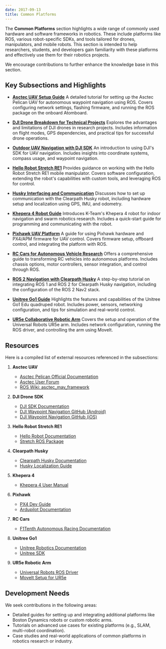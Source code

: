 ```yaml
---
date: 2017-09-13
title: Common Platforms
---
```

<!-- **This page is a stub.** You can help us improve it by [editing it](https://github.com/RoboticsKnowledgebase/roboticsknowledgebase.github.io).
{: .notice--warning} -->

The **Common Platforms** section highlights a wide range of commonly used hardware and software frameworks in robotics. These include platforms like ROS, various robot-specific SDKs, and tools tailored for drones, manipulators, and mobile robots. This section is intended to help researchers, students, and developers gain familiarity with these platforms and effectively use them for their robotics projects.

We encourage contributions to further enhance the knowledge base in this section.

## Key Subsections and Highlights

- **[Asctec UAV Setup Guide](/wiki/common-platforms/asctec-uav-setup-guide/)**
  A detailed tutorial for setting up the Asctec Pelican UAV for autonomous waypoint navigation using ROS. Covers configuring network settings, flashing firmware, and running the ROS package on the onboard Atomboard.

- **[DJI Drone Breakdown for Technical Projects](/wiki/common-platforms/dji-drone-breakdown-for-technical-projects/)**
  Explores the advantages and limitations of DJI drones in research projects. Includes information on flight modes, GPS dependencies, and practical tips for successful drone operations.

- **[Outdoor UAV Navigation with DJI SDK](/wiki/common-platforms/dji-sdk/)**
  An introduction to using DJI's SDK for UAV navigation. Includes insights into coordinate systems, compass usage, and waypoint navigation.

- **[Hello Robot Stretch RE1](/wiki/common-platforms/hello-robot/)**
  Provides guidance on working with the Hello Robot Stretch RE1 mobile manipulator. Covers software configuration, extending the robot's capabilities with custom tools, and leveraging ROS for control.

- **[Husky Interfacing and Communication](/wiki/common-platforms/husky_interfacing_and_communication/)**
  Discusses how to set up communication with the Clearpath Husky robot, including hardware setup and localization using GPS, IMU, and odometry.

- **[Khepera 4 Robot Guide](/wiki/common-platforms/khepera4/)**
  Introduces K-Team's Khepera 4 robot for indoor navigation and swarm robotics research. Includes a quick-start guide for programming and communicating with the robot.

- **[Pixhawk UAV Platform](/wiki/common-platforms/pixhawk/)**
  A guide for using Pixhawk hardware and PX4/APM firmware for UAV control. Covers firmware setup, offboard control, and integrating the platform with ROS.

- **[RC Cars for Autonomous Vehicle Research](/wiki/common-platforms/rccars-the-complete-guide/)**
  Offers a comprehensive guide to transforming RC vehicles into autonomous platforms. Includes chassis options, motor controllers, sensor integration, and control through ROS.

- **[ROS 2 Navigation with Clearpath Husky](/wiki/common-platforms/ros2-navigation-for-clearpath-husky/)**
  A step-by-step tutorial on integrating ROS 1 and ROS 2 for Clearpath Husky navigation, including the configuration of the ROS 2 Nav2 stack.

- **[Unitree Go1 Guide](/wiki/common-platforms/unitree-go1/)**
  Highlights the features and capabilities of the Unitree Go1 Edu quadruped robot. Includes power, sensors, networking configuration, and tips for simulation and real-world control.

- **[UR5e Collaborative Robotic Arm](/wiki/common-platforms/ur5e/)**
  Covers the setup and operation of the Universal Robots UR5e arm. Includes network configuration, running the ROS driver, and controlling the arm using MoveIt.

## Resources

Here is a compiled list of external resources referenced in the subsections:

1. **Asctec UAV**
   - [Asctec Pelican Official Documentation](http://wiki.asctec.de/display/AR/AscTec+Research+Home)
   - [Asctec User Forum](http://asctec-users.986163.n3.nabble.com/)
   - [ROS Wiki: asctec_mav_framework](http://wiki.ros.org/asctec_mav_framework)

2. **DJI Drone SDK**
   - [DJI SDK Documentation](https://developer.dji.com/mobile-sdk/documentation/)
   - [DJI Waypoint Navigation GitHub (Android)](https://github.com/DJI-Mobile-SDK-Tutorials/Android-GSDemo-GoogleMap)
   - [DJI Waypoint Navigation GitHub (iOS)](https://github.com/DJI-Mobile-SDK-Tutorials/iOS-GSDemo)

3. **Hello Robot Stretch RE1**
   - [Hello Robot Documentation](http://docs.hello-robot.com/)
   - [Stretch ROS Package](https://github.com/hello-robot/stretch_ros)

4. **Clearpath Husky**
   - [Clearpath Husky Documentation](http://www.clearpathrobotics.com/assets/guides/husky/)
   - [Husky Localization Guide](http://www.clearpathrobotics.com/assets/guides/husky/HuskyGPSWaypointNav.html)

5. **Khepera 4**
   - [Khepera 4 User Manual](https://www.k-team.com/khepera-iv)

6. **Pixhawk**
   - [PX4 Dev Guide](http://dev.px4.io/)
   - [Ardupilot Documentation](http://ardupilot.org/)

7. **RC Cars**
   - [F1Tenth Autonomous Racing Documentation](https://f1tenth.readthedocs.io/en/stable/)

8. **Unitree Go1**
   - [Unitree Robotics Documentation](https://www.unitree.com/)
   - [Unitree SDK](https://github.com/unitree/unitree_legged_sdk)

9. **UR5e Robotic Arm**
   - [Universal Robots ROS Driver](https://github.com/UniversalRobots/Universal_Robots_ROS_Driver)
   - [MoveIt Setup for UR5e](http://moveit.ros.org/)

## Development Needs
We seek contributions in the following areas:
- Detailed guides for setting up and integrating additional platforms like Boston Dynamics robots or custom robotic arms.
- Tutorials on advanced use cases for existing platforms (e.g., SLAM, multi-robot coordination).
- Case studies and real-world applications of common platforms in robotics research or industry.
